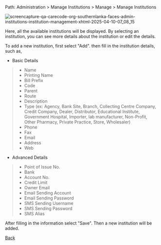 Path: Administration > Manage Institutions > Manage > Manage Institutions

![screencapture-qa-carecode-org-southernlanka-faces-admin-institutions-institution-management-xhtml-2025-04-10-07_08_15](https://github.com/user-attachments/assets/e5d18c40-f82b-4064-a015-b1f46eb28958)

Here, all the available institutions will be displayed. By selecting an institution, you can see more details about the institution or edit the details.

To add a new institution, first select "Add". then fill in the institution details, such as,
* Basic Details
> * Name
> * Printing Name
> * Bill Prefix
> * Code
> * Parent 
> * Route
> * Description 
> * Type (ex: Agency, Bank Site, Branch, Collecting Centre Company, Credit Company, Dealer, Distributor, Educational Institute, Government Hospital, Importer, lab manufacturer, Non-Profit, Other Pharmacy, Private Practice, Store, Wholesaler)
> * Phone
> * Fax 
> * Email
> * Address
> * Web
* Advanced Details
> * Point of Issue No.
> * Bank
> * Account No.
> * Credit Limit
> * Owner Email
> * Email Sending Account
> * Email Sending Password
> * SMS Sending Username
> * SMS Sending Password
> * SMS Alias

After filling in the information select "Save". Then a new institution will be added.


[Back](https://github.com/hmislk/hmis/wiki/Manage-Institutions)


